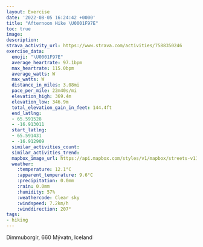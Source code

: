 ```yaml
---
layout: Exercise
date: '2022-08-05 16:24:42 +0000'
title: "Afternoon Hike \U0001F97E"
toc: true
image:
description:
strava_activity_url: https://www.strava.com/activities/7588350246
exercise_data:
  emoji: "\U0001F97E"
  average_heartrate: 97.1bpm
  max_heartrate: 115.0bpm
  average_watts: W
  max_watts: W
  distance_in_miles: 3.08mi
  pace_per_mile: 22m40s/mi
  elevation_high: 369.4m
  elevation_low: 346.9m
  total_elevation_gain_in_feet: 144.4ft
  end_latlng:
  - 65.591528
  - -16.913011
  start_latlng:
  - 65.591431
  - -16.912909
  similar_activities_count:
  similar_activities_trend:
  mapbox_image_url: https://api.mapbox.com/styles/v1/mapbox/streets-v11/static/path-5+787af2-1.0(myioKthffBIk%40j%40cADSANDq%40FKRDFHDH%40%5E%3FrA%40LGVAX%3FpAEHCVJnBFXOWEJKDMVC%60%40IRC%5CAv%40L%5BDc%40FQHMFAD%3FPJJ%3FRWF%5DNYJMJELk%40Vc%40Fg%40Pm%40Te%40DSCGRd%40FRFd%40%3F%5EFXP%5CJFJ%40Gj%40%40LFs%40HKL%3FHDJ%60%40T%3FTHX%40JJJB%40A%3FjAC%7CABhAAb%40Eh%40F%5Cp%40jADEFh%40H%5CF%3FJJ%3FCK~%40l%40z%40BC%3F%5EHQIJBDF%3FDE%3F_%40G_%40%40gAFK%3F%5BKIG%40INICQJUEOw%40EGMFKk%40GAGIKWC%5DGE%3FENCDm%40CqADaCBIK%5DRKFLJd%40HHF%40JENQRIPOJYF_%40R%3FNSPKP%5DFc%40%3FOJw%40PUFQJiB%5EwABg%40NcAp%40w%40PURw%40DYFK%5CKX_%40b%40MFBPOF%3FHHHNZlAP%5CJ%40Pk%40HCDSTc%40Hs%40HSFk%40%3FY%3FIGIKGKMFHACRCIuBM%7DAe%40kBIINEHq%40Au%40JUFm%40Ay%40BUF_AFMHC%5ETBABM%5CGDGJ%3FPITAL%5BNSRc%40CELPBI%5E%5BNAHUZUJA%5C%5BPIl%40a%40FCNMVCXUz%40_Bb%40wAKBOFAAKAQIIJWGEBIESSG%40IOAQNOJ%3FPMJ_%40LEF%40HSNM%40BFEDIRADCL%3FDED%40PYHUBc%40A%40CoAGm%40HWELE%3FYgAECKMM%5DESGIC%5DIEMQE%5DEGUu%40IQUmADqATa%40Vq%40HKVk%40Ku%40MoAFe%40EOOQSy%40UYUEEBICEGIDYDOASQEOOWIDBBOEEHMEW%5C%3FJKZGh%40CBSt%40IDETMPEEICIIB%7B%40G_%40IGIB%5DAIJG_%40KBEDG%3FGBIJGCI%40GMEAGIS%3FGGMEIJK%5EFb%40Ah%40CDYc%40%40IWc%40Kh%40Lw%40Ob%40BFEB%3FYAFGF%40GBE%40SVQARLp%40F%40Zr%40Df%40F%60%40HrFX~BEb%40IXGjAIXAvAEd%40KFOn%40KPGBIIAQ%5Bc%40EAO%40IMKG%40JY%5B%5DCMGOg%40GEWYICM%40YGMFKPGRARMt%40IFIT%3F%5C%5D%7CAElABr%40CnAUlAKNGTEFKBc%40ACDK%40QXYNG%40SUGAMFINWJOVWNWJMLKLIXINGBQRB%40GBUTKVILG%5CSVBFC%7C%40Hp%40HTD%5C%3Fb%40Bf%40NPR%3FDDBn%40Ch%40B%7C%40ZfBS%7C%40Gr%40Oj%40Ep%40K%5C%3Fl%40CZSPIPMJIj%40QvBB~%40EDC%5BG%5DCc%40IUOZSCSVOc%40ICMTG%40KUKIS%60A%3F%60%40DX%3Fn%40LFLRD%40%40NOXGBIMMEEDIVAj%40EHIHMVWPMTKn%40%60%40ARGMAKJ),pin-s-s+e5b22e(-16.91291,65.59143),pin-s-f+89ae00(-16.91302000000001,65.59152)/auto/800x800?access_token=pk.eyJ1Ijoiam9zaGJlY2ttYW4iLCJhIjoiY205eWR2aDd1MWZ6djJrbXc4a3M0bWZleiJ9.XiG9OWkNcZk2QzjJbxLB4A
  weather:
    :temperature: 12.1°C
    :apparent_temperature: 9.6°C
    :precipitation: 0.0mm
    :rain: 0.0mm
    :humidity: 57%
    :weathercode: Clear sky
    :windspeed: 7.2km/h
    :winddirection: 207°
tags:
- hiking
---
```

Dimmuborgir, 660 Mývatn, Iceland
